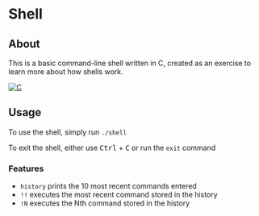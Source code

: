 # Shell

## About
This is a basic command-line shell written in C, created as an exercise to learn more about how shells work.

[![C](https://img.shields.io/badge/C-00599C?logo=c&logoColor=white)](#)

## Usage

To use the shell, simply run `./shell`

To exit the shell, either use <kbd>Ctrl</kbd> + <kbd>C</kbd> or run the `exit` command

### Features
  * `history` prints the 10 most recent commands entered
  * `!!` executes the most recent command stored in the history
  *  `!N` executes the Nth command stored in the history
